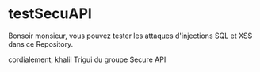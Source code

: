 # testSecuAPI

Bonsoir monsieur, vous pouvez tester les attaques d'injections SQL et XSS dans ce Repository.

cordialement, 
khalil Trigui du groupe Secure API 
